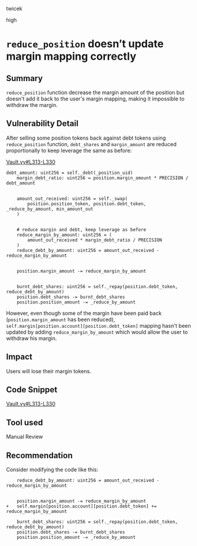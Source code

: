twicek

high

# `reduce_position` doesn’t update margin mapping correctly

## Summary
`reduce_position` function decrease the margin amount of the position but doesn't add it back to the user's margin mapping, making it impossible to withdraw the margin.

## Vulnerability Detail
After selling some position tokens back against debt tokens using `reduce_position` function, `debt_shares` and `margin_amount` are reduced proportionally to keep leverage the same as before:

[Vault.vy#L313-L330](https://github.com/sherlock-audit/2023-06-unstoppable/blob/main/unstoppable-dex-audit/contracts/margin-dex/Vault.vy#L313-L330)
```solidity
debt_amount: uint256 = self._debt(_position_uid)
    margin_debt_ratio: uint256 = position.margin_amount * PRECISION / debt_amount


    amount_out_received: uint256 = self._swap(
        position.position_token, position.debt_token, _reduce_by_amount, min_amount_out
    )


    # reduce margin and debt, keep leverage as before
    reduce_margin_by_amount: uint256 = (
        amount_out_received * margin_debt_ratio / PRECISION
    )
    reduce_debt_by_amount: uint256 = amount_out_received - reduce_margin_by_amount


    position.margin_amount -= reduce_margin_by_amount


    burnt_debt_shares: uint256 = self._repay(position.debt_token, reduce_debt_by_amount)
    position.debt_shares -= burnt_debt_shares
    position.position_amount -= _reduce_by_amount
```

However, even though some of the margin have been paid back (`position.margin_amount` has been reduced), `self.margin[position.account][position.debt_token]` mapping hasn't been updated by adding `reduce_margin_by_amount` which would allow the user to withdraw his margin.

## Impact
Users will lose their margin tokens.

## Code Snippet
[Vault.vy#L313-L330](https://github.com/sherlock-audit/2023-06-unstoppable/blob/main/unstoppable-dex-audit/contracts/margin-dex/Vault.vy#L313-L330)

## Tool used

Manual Review

## Recommendation
Consider modifying the code like this:

```solidity
    reduce_debt_by_amount: uint256 = amount_out_received - reduce_margin_by_amount


    position.margin_amount -= reduce_margin_by_amount
+   self.margin[position.account][position.debt_token] += reduce_margin_by_amount

    burnt_debt_shares: uint256 = self._repay(position.debt_token, reduce_debt_by_amount)
    position.debt_shares -= burnt_debt_shares
    position.position_amount -= _reduce_by_amount
```